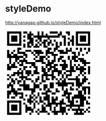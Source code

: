 # styleDemo
http://yanagao.github.io/styleDemo/index.html

![Aaron Swartz](https://github.com/yanagao/styleDemo/raw/master/img/url.png)
